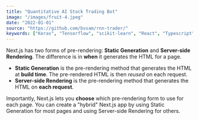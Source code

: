 ```yaml
---
title: "Quantitative AI Stock Trading Bot"
image: "/images/fruit-4.jpeg"
date: "2022-01-01"
source: "https://github.com/bvsam/rnn-trader/"
keywords: ["Keras", "Tensorflow", "scikit-learn", "React", "Typescript"]
---
```


Next.js has two forms of pre-rendering: **Static Generation** and **Server-side Rendering**. The difference is in **when** it generates the HTML for a page.

- **Static Generation** is the pre-rendering method that generates the HTML at **build time**. The pre-rendered HTML is then _reused_ on each request.
- **Server-side Rendering** is the pre-rendering method that generates the HTML on **each request**.

Importantly, Next.js lets you **choose** which pre-rendering form to use for each page. You can create a "hybrid" Next.js app by using Static Generation for most pages and using Server-side Rendering for others.
